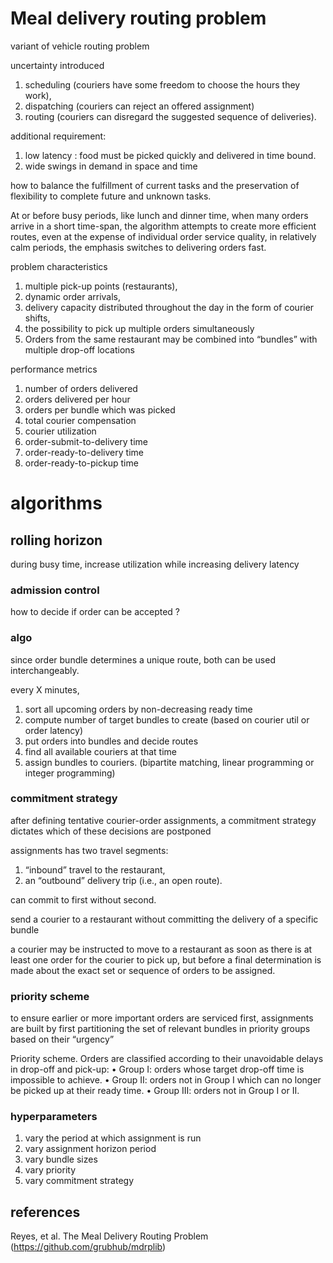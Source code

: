 
# Meal delivery routing problem

variant of vehicle routing problem 

uncertainty introduced
1. scheduling (couriers have some freedom to choose the hours they work), 
2. dispatching (couriers can reject an offered assignment)
3. routing (couriers can disregard the suggested sequence of deliveries).

additional requirement:
1. low latency : food must be picked quickly and delivered in time bound. 
2. wide swings in demand in space and time

how to balance the fulfillment of current tasks and the preservation of flexibility to complete future and unknown tasks.


At or before busy periods, like lunch and dinner time, when many orders arrive in a short time-span, 
the algorithm attempts to create more efficient routes, even at the expense of individual order service quality, 
in relatively calm periods, the emphasis switches to delivering orders fast.


problem characteristics
1. multiple pick-up points (restaurants), 
1. dynamic order arrivals, 
1. delivery capacity distributed throughout the day in the form of courier shifts, 
1. the possibility to pick up multiple orders simultaneously
1. Orders from the same restaurant may be combined into “bundles” with multiple drop-off locations

performance metrics
1. number of orders delivered
2. orders delivered per hour
3. orders per bundle which was picked
2. total courier compensation
3. courier utilization
3. order-submit-to-delivery time
4. order-ready-to-delivery time
5. order-ready-to-pickup time

# algorithms

## rolling horizon

during busy time, increase utilization while increasing delivery latency

### admission control

how to decide if order can be accepted ?

### algo

since order bundle determines a unique route, both can be used interchangeably.

every X minutes, 
1. sort all upcoming orders by non-decreasing ready time
1. compute number of target bundles to create (based on courier util or order latency)
1. put orders into bundles and decide routes
1. find all available couriers at that time
1. assign bundles to couriers. (bipartite matching, linear programming or integer programming)


### commitment strategy

after defining tentative courier-order assignments, a commitment strategy dictates which of these decisions are postponed 

assignments has two travel segments: 
1. “inbound” travel to the restaurant, 
2. an “outbound” delivery trip (i.e., an open route).

can commit to first without second.

send a courier to a restaurant without committing the delivery of a specific bundle

a courier may be instructed to move to a restaurant as soon as there is at least one order for the courier to pick up, but before a final determination is made about the exact set or sequence of orders to be assigned.


### priority scheme

to ensure earlier or more important orders are serviced first,
assignments are built by first partitioning the set of relevant bundles in priority groups based on their “urgency”

Priority scheme. Orders are classified according to their unavoidable delays in drop-off and pick-up:
• Group I: orders whose target drop-off time is impossible to achieve.
• Group II: orders not in Group I which can no longer be picked up at their ready time.
• Group III: orders not in Group I or II.

### hyperparameters

1. vary the period at which assignment is run
2. vary assignment horizon period
3. vary bundle sizes
4. vary priority
5. vary commitment strategy

## references

Reyes, et al.  The Meal Delivery Routing Problem (https://github.com/grubhub/mdrplib)
